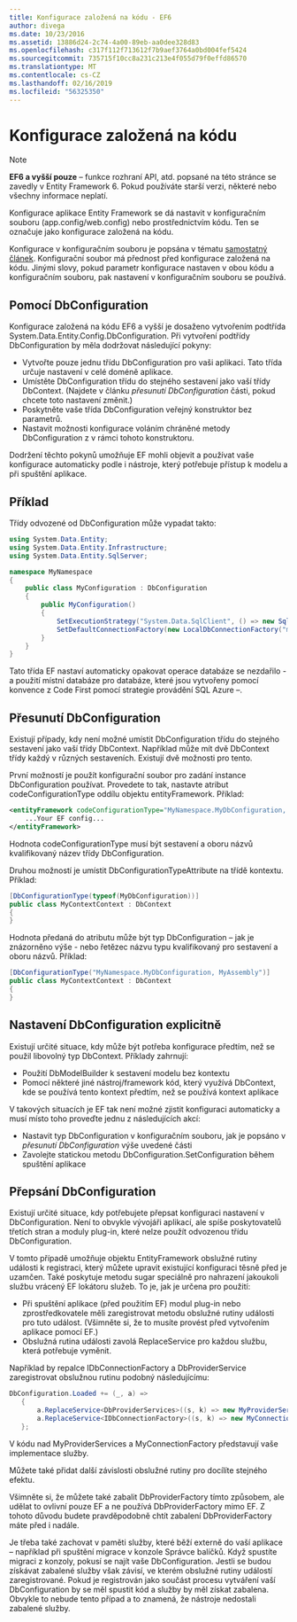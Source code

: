 ```yaml
---
title: Konfigurace založená na kódu - EF6
author: divega
ms.date: 10/23/2016
ms.assetid: 13886d24-2c74-4a00-89eb-aa0dee328d83
ms.openlocfilehash: c317f112f713612f7b9aef3764a0bd004fef5424
ms.sourcegitcommit: 735715f10cc8a231c213e4f055d79f0effd86570
ms.translationtype: MT
ms.contentlocale: cs-CZ
ms.lasthandoff: 02/16/2019
ms.locfileid: "56325350"
---
```

# <a name="code-based-configuration"></a>Konfigurace založená na kódu
> [!NOTE]
> **EF6 a vyšší pouze** – funkce rozhraní API, atd. popsané na této stránce se zavedly v Entity Framework 6. Pokud používáte starší verzi, některé nebo všechny informace neplatí.  

Konfigurace aplikace Entity Framework se dá nastavit v konfiguračním souboru (app.config/web.config) nebo prostřednictvím kódu. Ten se označuje jako konfigurace založená na kódu.  

Konfigurace v konfiguračním souboru je popsána v tématu [samostatný článek](config-file.md). Konfigurační soubor má přednost před konfigurace založená na kódu. Jinými slovy, pokud parametr konfigurace nastaven v obou kódu a konfiguračním souboru, pak nastavení v konfiguračním souboru se používá.  

## <a name="using-dbconfiguration"></a>Pomocí DbConfiguration  

Konfigurace založená na kódu EF6 a vyšší je dosaženo vytvořením podtřída System.Data.Entity.Config.DbConfiguration. Při vytvoření podtřídy DbConfiguration by měla dodržovat následující pokyny:  

- Vytvořte pouze jednu třídu DbConfiguration pro vaši aplikaci. Tato třída určuje nastavení v celé doméně aplikace.  
- Umístěte DbConfiguration třídu do stejného sestavení jako vaší třídy DbContext. (Najdete v článku *přesunutí DbConfiguration* části, pokud chcete toto nastavení změnit.)  
- Poskytněte vaše třída DbConfiguration veřejný konstruktor bez parametrů.  
- Nastavit možnosti konfigurace voláním chráněné metody DbConfiguration z v rámci tohoto konstruktoru.  

Dodržení těchto pokynů umožňuje EF mohli objevit a používat vaše konfigurace automaticky podle i nástroje, který potřebuje přístup k modelu a při spuštění aplikace.  

## <a name="example"></a>Příklad  

Třídy odvozené od DbConfiguration může vypadat takto:  

``` csharp
using System.Data.Entity;
using System.Data.Entity.Infrastructure;
using System.Data.Entity.SqlServer;

namespace MyNamespace
{
    public class MyConfiguration : DbConfiguration
    {
        public MyConfiguration()
        {
            SetExecutionStrategy("System.Data.SqlClient", () => new SqlAzureExecutionStrategy());
            SetDefaultConnectionFactory(new LocalDbConnectionFactory("mssqllocaldb"));
        }
    }
}
```  

Tato třída EF nastaví automaticky opakovat operace databáze se nezdařilo - a použití místní databáze pro databáze, které jsou vytvořeny pomocí konvence z Code First pomocí strategie provádění SQL Azure –.  

## <a name="moving-dbconfiguration"></a>Přesunutí DbConfiguration  

Existují případy, kdy není možné umístit DbConfiguration třídu do stejného sestavení jako vaší třídy DbContext. Například může mít dvě DbContext třídy každý v různých sestaveních. Existují dvě možnosti pro tento.  

První možností je použít konfigurační soubor pro zadání instance DbConfiguration používat. Provedete to tak, nastavte atribut codeConfigurationType oddílu objektu entityFramework. Příklad:  

``` xml
<entityFramework codeConfigurationType="MyNamespace.MyDbConfiguration, MyAssembly">
    ...Your EF config...
</entityFramework>
```  

Hodnota codeConfigurationType musí být sestavení a oboru názvů kvalifikovaný název třídy DbConfiguration.  

Druhou možností je umístit DbConfigurationTypeAttribute na třídě kontextu. Příklad:  

``` csharp  
[DbConfigurationType(typeof(MyDbConfiguration))]
public class MyContextContext : DbContext
{
}
```  

Hodnota předaná do atributu může být typ DbConfiguration – jak je znázorněno výše - nebo řetězec názvu typu kvalifikovaný pro sestavení a oboru názvů. Příklad:  

``` csharp
[DbConfigurationType("MyNamespace.MyDbConfiguration, MyAssembly")]
public class MyContextContext : DbContext
{
}
```  

## <a name="setting-dbconfiguration-explicitly"></a>Nastavení DbConfiguration explicitně  

Existují určité situace, kdy může být potřeba konfigurace předtím, než se použil libovolný typ DbContext. Příklady zahrnují:  

- Použití DbModelBuilder k sestavení modelu bez kontextu  
- Pomocí některé jiné nástroj/framework kód, který využívá DbContext, kde se používá tento kontext předtím, než se používá kontext aplikace  

V takových situacích je EF tak není možné zjistit konfiguraci automaticky a musí místo toho proveďte jednu z následujících akcí:  

- Nastavit typ DbConfiguration v konfiguračním souboru, jak je popsáno v *přesunutí DbConfiguration* výše uvedené části
- Zavolejte statickou metodu DbConfiguration.SetConfiguration během spuštění aplikace  

## <a name="overriding-dbconfiguration"></a>Přepsání DbConfiguration  

Existují určité situace, kdy potřebujete přepsat konfiguraci nastavení v DbConfiguration. Není to obvykle vývojáři aplikací, ale spíše poskytovatelů třetích stran a moduly plug-in, které nelze použít odvozenou třídu DbConfiguration.  

V tomto případě umožňuje objektu EntityFramework obslužné rutiny události k registraci, který můžete upravit existující konfiguraci těsně před je uzamčen.  Také poskytuje metodu sugar speciálně pro nahrazení jakoukoli službu vrácený EF lokátoru služeb. To je, jak je určena pro použití:  

- Při spuštění aplikace (před použitím EF) modul plug-in nebo zprostředkovatele měli zaregistrovat metodu obslužné rutiny události pro tuto událost. (Všimněte si, že to musíte provést před vytvořením aplikace pomocí EF.)  
- Obslužná rutina události zavolá ReplaceService pro každou službu, která potřebuje vyměnit.  

Například by repalce IDbConnectionFactory a DbProviderService zaregistrovat obslužnou rutinu podobný následujícímu:  

``` csharp
DbConfiguration.Loaded += (_, a) =>
   {
       a.ReplaceService<DbProviderServices>((s, k) => new MyProviderServices(s));
       a.ReplaceService<IDbConnectionFactory>((s, k) => new MyConnectionFactory(s));
   };
```  

V kódu nad MyProviderServices a MyConnectionFactory představují vaše implementace služby.  

Můžete také přidat další závislosti obslužné rutiny pro docílíte stejného efektu.  

Všimněte si, že můžete také zabalit DbProviderFactory tímto způsobem, ale udělat to ovlivní pouze EF a ne používá DbProviderFactory mimo EF. Z tohoto důvodu budete pravděpodobně chtít zabalení DbProviderFactory máte před i nadále.  

Je třeba také zachovat v paměti služby, které běží externě do vaší aplikace – například při spuštění migrace v konzole Správce balíčků. Když spustíte migraci z konzoly, pokusí se najít vaše DbConfiguration. Jestli se budou získávat zabalené služby však závisí, ve kterém obslužné rutiny událostí zaregistrované. Pokud je registrován jako součást procesu vytváření vaší DbConfiguration by se měl spustit kód a služby by měl získat zabalena. Obvykle to nebude tento případ a to znamená, že nástroje nedostali zabalené služby.  
